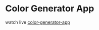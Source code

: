 # Color Generator App

watch live [color-generator-app](https://color-generator-app-kashaan.netlify.app)

